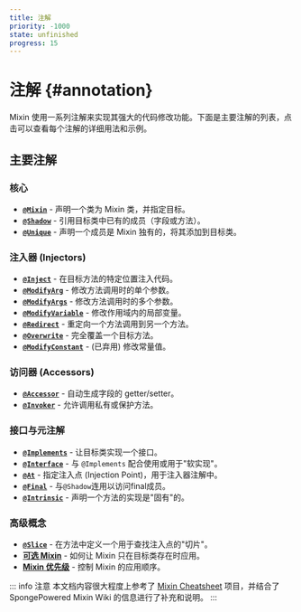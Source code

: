 ```yaml
---
title: 注解
priority: -1000
state: unfinished
progress: 15
---
```


# 注解 {#annotation}

Mixin 使用一系列注解来实现其强大的代码修改功能。下面是主要注解的列表，点击可以查看每个注解的详细用法和示例。

## 主要注解

### 核心
- [**`@Mixin`**](./Mixin.md) - 声明一个类为 Mixin 类，并指定目标。
- [**`@Shadow`**](./Shadow.md) - 引用目标类中已有的成员（字段或方法）。
- [**`@Unique`**](./Unique.md) - 声明一个成员是 Mixin 独有的，将其添加到目标类。

### 注入器 (Injectors)
- [**`@Inject`**](./Inject.md) - 在目标方法的特定位置注入代码。
- [**`@ModifyArg`**](./ModifyArg.md) - 修改方法调用时的单个参数。
- [**`@ModifyArgs`**](./ModifyArgs.md) - 修改方法调用时的多个参数。
- [**`@ModifyVariable`**](./ModifyVariable.md) - 修改作用域内的局部变量。
- [**`@Redirect`**](./Redirect.md) - 重定向一个方法调用到另一个方法。
- [**`@Overwrite`**](./Overwrite.md) - 完全覆盖一个目标方法。
- [**`@ModifyConstant`**](./ModifyConstant.md) - (已弃用) 修改常量值。

### 访问器 (Accessors)
- [**`@Accessor`**](./Accessor.md) - 自动生成字段的 getter/setter。
- [**`@Invoker`**](./Invoker.md) - 允许调用私有或保护方法。

### 接口与元注解
- [**`@Implements`**](./Implements.md) - 让目标类实现一个接口。
- [**`@Interface`**](./Interface.md) - 与 `@Implements` 配合使用或用于"软实现"。
- [**`@At`**](./At.md) - 指定注入点 (Injection Point)，用于注入器注解中。
- [**`@Final`**](./Final.md) - 与`@Shadow`连用以访问final成员。
- [**`@Intrinsic`**](./Intrinsic.md) - 声明一个方法的实现是"固有"的。

### 高级概念
- [**`@Slice`**](./Slice.md) - 在方法中定义一个用于查找注入点的"切片"。
- [**可选 Mixin**](./OptionalMixin.md) - 如何让 Mixin 只在目标类存在时应用。
- [**Mixin 优先级**](./Priority.md) - 控制 Mixin 的应用顺序。


::: info 注意
本文档内容很大程度上参考了 [Mixin Cheatsheet](https://github.com/2xsaiko/mixin-cheatsheet) 项目，并结合了 SpongePowered Mixin Wiki 的信息进行了补充和说明。
:::

